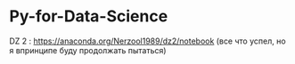 # Py-for-Data-Science
DZ 2 : https://anaconda.org/Nerzool1989/dz2/notebook  (все что успел, но я впринципе буду продолжать пытаться)
